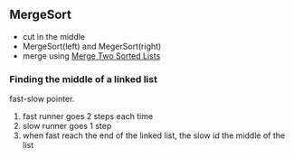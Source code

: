 ## MergeSort 
  
 * cut in the middle
 * MergeSort(left) and MegerSort(right)
 * merge using [Merge Two Sorted Lists](../merge-two-sorted-lists)


### Finding the middle of a linked list

fast-slow pointer.

  1. fast runner goes 2 steps each time
  1. slow runner goes 1 step
  1. when fast reach the end of the linked list, the slow id the middle of the list
